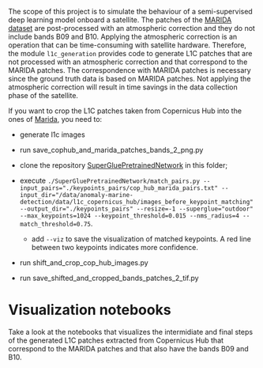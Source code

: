 The scope of this project is to simulate the behaviour of a semi-supervised deep learning model onboard a satellite. The patches of the [MARIDA dataset](https://marine-debris.github.io/index.html) are post-processed with an atmospheric correction and they do not include bands B09 and B10. Applying the atmospheric correction is an operation that can be time-consuming with satellite hardware. Therefore, the module `l1c_generation` provides code to generate L1C patches that are not processed with an atmospheric correction and that correspond to the MARIDA patches. The correspondence with MARIDA patches is necessary since the ground truth data is based on MARIDA patches. Not applying the atmospheric correction will result in time savings in the data collection phase of the satellite. 


If you want to crop the L1C patches taken from Copernicus Hub into the ones of [Marida](https://marine-debris.github.io/index.html), you need to:

* generate l1c images

* run save_cophub_and_marida_patches_bands_2_png.py

* clone the repository [SuperGluePretrainedNetwork](https://github.com/magicleap/SuperGluePretrainedNetwork) in this folder;
* execute `./SuperGluePretrainedNetwork/match_pairs.py --input_pairs="./keypoints_pairs/cop_hub_marida_pairs.txt" --input_dir="/data/anomaly-marine-detection/data/l1c_copernicus_hub/images_before_keypoint_matching" --output_dir="./keypoints_pairs" --resize=-1 --superglue="outdoor" --max_keypoints=1024 --keypoint_threshold=0.015 --nms_radius=4 --match_threshold=0.75`.
  * add `--viz` to save the visualization of matched keypoints. A red line between two keypoints indicates more confidence.

* run shift_and_crop_cop_hub_images.py
* run save_shifted_and_cropped_bands_patches_2_tif.py


# Visualization notebooks

Take a look at the notebooks that visualizes the intermidiate and final steps of the generated L1C patches extracted from Copernicus Hub that correspond to the MARIDA patches and that also have the bands B09 and B10.   